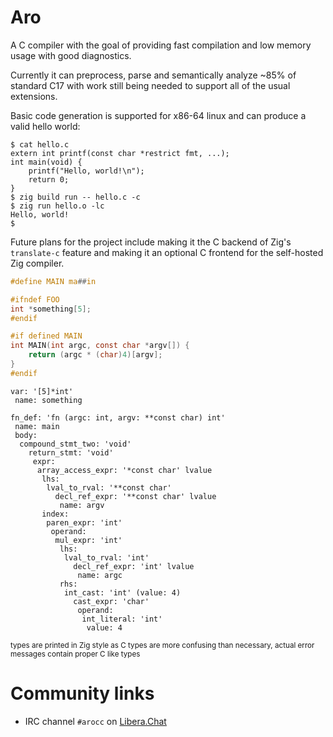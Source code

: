 # Aro
A C compiler with the goal of providing fast compilation and low memory usage with good diagnostics.

Currently it can preprocess, parse and semantically analyze ~85% of standard C17 with
work still being needed to support all of the usual extensions.

Basic code generation is supported for x86-64 linux and can produce a valid hello world:
```sh-session
$ cat hello.c
extern int printf(const char *restrict fmt, ...);
int main(void) {
    printf("Hello, world!\n");
    return 0;
}
$ zig build run -- hello.c -c
$ zig run hello.o -lc
Hello, world!
$
```

Future plans for the project include making it the C backend of Zig's `translate-c` feature and
making it an optional C frontend for the self-hosted Zig compiler.
```c
#define MAIN ma##in

#ifndef FOO
int *something[5];
#endif

#if defined MAIN
int MAIN(int argc, const char *argv[]) {
    return (argc * (char)4)[argv];
}
#endif
```
```
var: '[5]*int'
 name: something

fn_def: 'fn (argc: int, argv: **const char) int'
 name: main
 body:
  compound_stmt_two: 'void'
    return_stmt: 'void'
     expr:
      array_access_expr: '*const char' lvalue
       lhs:
        lval_to_rval: '**const char'
          decl_ref_expr: '**const char' lvalue
           name: argv
       index:
        paren_expr: 'int'
         operand:
          mul_expr: 'int'
           lhs:
            lval_to_rval: 'int'
              decl_ref_expr: 'int' lvalue
               name: argc
           rhs:
            int_cast: 'int' (value: 4)
              cast_expr: 'char'
               operand:
                int_literal: 'int'
                 value: 4

```
<sup>types are printed in Zig style as C types are more confusing than necessary, actual error messages contain proper C like types</sup>

# Community links
- IRC channel `#arocc` on [Libera.Chat](https://libera.chat/)

